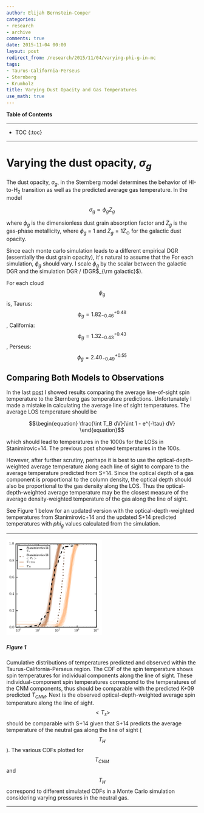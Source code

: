```yaml
---
author: Elijah Bernstein-Cooper
categories:
- research
- archive
comments: true
date: 2015-11-04 00:00
layout: post
redirect_from: /research/2015/11/04/varying-phi-g-in-mc
tags:
- Taurus-California-Perseus
- Sternberg
- Krumholz
title: Varying Dust Opacity and Gas Temperatures
use_math: true
---
```


**Table of Contents**

<hr style="height:2px; background-color:#b6b6b6"/>

* TOC
{:toc}

<hr style="height:2px; background-color:#b6b6b6"/>

# Varying the dust opacity, $\sigma_g$

  The dust opacity, $\sigma_g$, in the Sternberg model determines the behavior
  of HI-to-H$_2$ transition as well as the predicted average gas temperature.
  In the model

  $$\begin{equation}
    \sigma_g \propto \phi_g Z_g
  \end{equation}$$

  where $\phi_g$ is the dimensionless dust grain absorption factor and $Z_g$ is
  the gas-phase metallicity, where $\phi_g$ = 1 and $Z_g = 1 Z_\odot$ for the
  galactic dust opacity. 
  
  Since each monte carlo simulation leads to a different empirical DGR
  (essentially the dust grain opacity), it's natural to assume that the For
  each simulation, $\phi_g$ should vary. I scale $\phi_g$ by the scalar between
  the galactic DGR and the simulation DGR / (DGR$_{\rm galactic}$). 
  
  For each cloud $$\phi_g$$ is, Taurus: $$\phi_g = 1.82^{+0.48}_{-0.46}$$,
  California: $$\phi_g = 1.32^{+0.43}_{-0.43}$$, Perseus: $$\phi_g =
  2.40^{+0.55}_{-0.49}$$

## Comparing Both Models to Observations

  In the last [post](/research/2015/11/01/gas-temperatures/) I showed results
  comparing the average line-of-sight spin temperature to the Sternberg gas
  temperature predictions. Unfortunately I made a mistake in calculating the
  average line of sight temperatures. The average LOS temperature should be

  $$\begin{equation}
    \frac{\int T_B dV}{\int 1 - e^{-\tau} dV}
  \end{equation}$$
 
  which should lead to temperatures in the 1000s for the LOSs in
  Stanimirovic+14. The previous post showed temperatures in the 100s. 
  
  However, after further scrutiny, perhaps it is best to use the
  optical-depth-weighted average temperature along each line of sight to
  compare to the average temperature predicted from S+14. Since the optical
  depth of a gas component is proportional to the column density, the optical
  depth should also be proportional to the gas density along the LOS. Thus the
  optical-depth-weighted average temperature may be the closest measure of the
  average density-weighted temperature of the gas along the line of sight.

  See Figure 1 below for an updated version with the optical-depth-weighted
  temperatures from Stanimirovic+14 and the updated S+14 predicted temperatures
  with $phi_g$ values calculated from the simulation.

  ***  

  <img src="/media/2015-11-04/temps_cdf_phigvary.png" style="width:50%"/>

##### Figure 1 

  Cumulative distributions of temperatures predicted and observed within the
  Taurus-California-Perseus region. The CDF of the spin temperature shows spin
  temperatures for individual components along the line of sight. These
  individual-component spin temperatures correspond to the temperatures of the
  CNM components, thus should be comparable with the predicted K+09 predicted
  $T_{CNM}$. Next is the observed optical-depth-weighted average spin
  temperature along the line of sight. $$<T_s>$$ should be comparable with S+14
  given that S+14 predicts the average temperature of the neutral gas along the
  line of sight ($$T_H$$).  The various CDFs plotted for $$T_{CNM}$$ and
  $$T_H$$ correspond to different simulated CDFs in a Monte Carlo simulation
  considering varying pressures in the neutral gas.

  ***